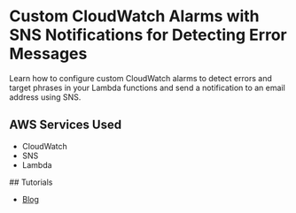 # Custom CloudWatch Alarms with SNS Notifications for Detecting Error Messages

Learn how to configure custom CloudWatch alarms to detect errors and target phrases in your Lambda functions and send a notification to an email address using SNS.

## AWS Services Used

- CloudWatch
- SNS
- Lambda

## Tutorials

- [Blog](https://conermurphy.com/blog/building-custom-cloudwatch-alarms-sns-notifications-detecting-error-messages)

